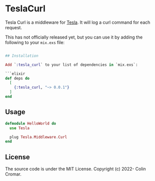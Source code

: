 # TeslaCurl

Tesla Curl is a middleware for [Tesla](https://hex.pm/packages/tesla). It will log a curl command for each request.

This has not officially released yet, but you can use it by adding the following to your `mix.exs` file:

```elixir

## Installation

Add `:tesla_curl` to your list of dependencies in `mix.exs`:

```elixir
def deps do
  [
    {:tesla_curl, "~> 0.0.1"}
  ]
end
```

## Usage

```elixir
defmodule HelloWorld do
  use Tesla

  plug Tesla.Middleware.Curl
end
```

## License

The source code is under the MIT License. Copyright (c) 2022- Colin Cromar.